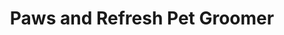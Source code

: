 ---
title: "Paws and Refresh Pet Groomer"
url: /norwich/paws-and-refresh-pet-groomer/
shop: pet grooming
---